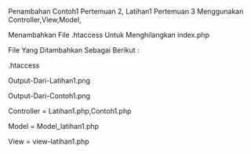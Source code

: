 Penambahan Contoh1 Pertemuan 2, Latihan1 Pertemuan 3 Menggunakan Controller,View,Model,


Menambahkan File .htaccess Untuk Menghilangkan index.php

File Yang Ditambahkan Sebagai Berikut :

.htaccess

Output-Dari-Latihan1.png

Output-Dari-Contoh1.png

Controller = Latihan1.php,Contoh1.php


Model      = Model_latihan1.php


View       = view-latihan1.php

